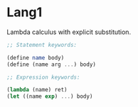 # Lang1

Lambda calculus with explicit substitution.

```scheme
;; Statement keywords:

(define name body)
(define (name arg ...) body)

;; Expression keywords:

(lambda (name) ret)
(let ((name exp) ...) body)
```
